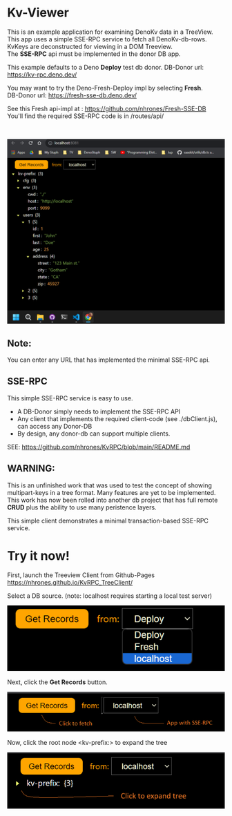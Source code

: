 # Kv-Viewer
This is an example application for examining DenoKv data in a TreeView.     
This app uses a simple SSE-RPC service to fetch all DenoKv-db-rows.    
KvKeys are deconstructed for viewing in a DOM Treeview.    
The **SSE-RPC** api must be implemented in the donor DB app.

This example defaults to a Deno **Deploy** test db donor.
DB-Donor url: https://kv-rpc.deno.dev/

You may want to try the Deno-Fresh-Deploy impl by selecting **Fresh**.    
DB-Donor url: https://fresh-sse-db.deno.dev/     

See this Fresh api-impl at : https://github.com/nhrones/Fresh-SSE-DB    
You'll find the required SSE-RPC code is in /routes/api/    

<br/>

![kv-tree](kv-tv.png)

## Note:
You can enter any URL that has implemented the minimal SSE-RPC api.   

## SSE-RPC
This simple SSE-RPC service is easy to use.    
  - A DB-Donor simply needs to implement the SSE-RPC API    
  - Any client that implements the required client-code (see ./dbClient.js), can access any Donor-DB
  - By design, any donor-db can support multiple clients.     

SEE: https://github.com/nhrones/KvRPC/blob/main/README.md


## WARNING: 
This is an unfinished work that was used to test the concept of showing multipart-keys in a tree format.  Many features are yet to be implemented. This work has now been rolled into another db project that has full remote **CRUD** plus the ability to use many peristence layers. 

This simple client demonstrates a minimal transaction-based SSE-RPC service.   

# Try it now!
First, launch the Treeview Client from Github-Pages          
https://nhrones.github.io/KvRPC_TreeClient/    

Select a DB source. (note: localhost requires starting a local test server)    

![Alt text](selectDB.png)

Next, click the **Get Records** button.    

![Alt text](clickToFetch.png)    

Now, click the root node \<kv-prefix:\> to expand the tree

![Alt text](exspand.png)
